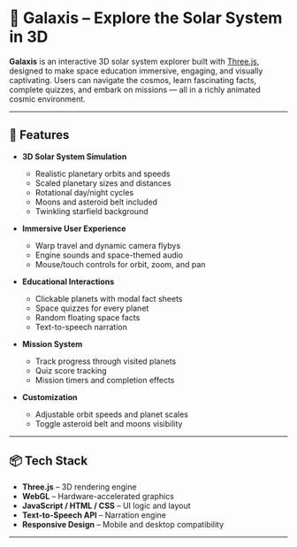 # 🌌 Galaxis – Explore the Solar System in 3D

**Galaxis** is an interactive 3D solar system explorer built with [Three.js](https://threejs.org/), designed to make space education immersive, engaging, and visually captivating. Users can navigate the cosmos, learn fascinating facts, complete quizzes, and embark on missions — all in a richly animated cosmic environment.

---

## 🚀 Features

- **3D Solar System Simulation**
  - Realistic planetary orbits and speeds
  - Scaled planetary sizes and distances
  - Rotational day/night cycles
  - Moons and asteroid belt included
  - Twinkling starfield background

- **Immersive User Experience**
  - Warp travel and dynamic camera flybys
  - Engine sounds and space-themed audio
  - Mouse/touch controls for orbit, zoom, and pan

- **Educational Interactions**
  - Clickable planets with modal fact sheets
  - Space quizzes for every planet
  - Random floating space facts
  - Text-to-speech narration

- **Mission System**
  - Track progress through visited planets
  - Quiz score tracking
  - Mission timers and completion effects

- **Customization**
  - Adjustable orbit speeds and planet scales
  - Toggle asteroid belt and moons visibility

---

## 📦 Tech Stack

- **Three.js** – 3D rendering engine
- **WebGL** – Hardware-accelerated graphics
- **JavaScript / HTML / CSS** – UI logic and layout
- **Text-to-Speech API** – Narration engine
- **Responsive Design** – Mobile and desktop compatibility

---
